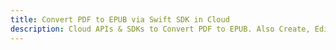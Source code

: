 ---title: Convert PDF to EPUB via Swift SDK in Clouddescription: Cloud APIs & SDKs to Convert PDF to EPUB. Also Create, Edit & Render Microsoft Word & OpenOffice documents in the Cloud.---